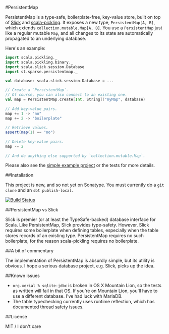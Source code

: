 #PersistentMap

PersistentMap is a type-safe, boilerplate-free, key-value store, built on top of [Slick](http://slick.typesafe.com/) and [scala-pickling](https://github.com/scala/pickling).
It exposes a new type, `PersistentMap[A, B]`, which extends `collection.mutable.Map[A, B]`.
You use a `PersistentMap` just like a regular mutable `Map`, and all changes to its state are automatically propagated to an underlying database.

Here's an example:

```scala
import scala.pickling._
import scala.pickling.binary._
import scala.slick.session.Database
import st.sparse.persistentmap._

val database: scala.slick.session.Database = ...
    
// Create a `PersistentMap`.
// Of course, you can also connect to an existing one.
val map = PersistentMap.create[Int, String]("myMap", database)
    
// Add key-value pairs.
map += 1 -> "no"
map += 2 -> "boilerplate"
    
// Retrieve values.
assert(map(1) == "no")
    
// Delete key-value pairs.
map -= 2
    
// And do anything else supported by `collection.mutable.Map`.
```

Please also see the [simple example project](http://github.com/emchristiansen/PersistentMapExample) or the tests for more details.

##Installation

This project is new, and so not yet on Sonatype.
You must currently do a `git clone` and an `sbt publish-local`.

[![Build Status](https://travis-ci.org/emchristiansen/PersistentMap.png)](https://travis-ci.org/emchristiansen/PersistentMap)

##PersistentMap vs Slick

Slick is premier (or at least the TypeSafe-backed) database interface for Scala.
Like PersistentMap, Slick provides type-safety.
However, Slick requires some boilerplate when defining tables, especially when the table stores records of an existing type.
PersistentMap requires no such boilerplate, for the reason scala-pickling requires no boilerplate.

##A bit of commentary

The implementation of PersistentMap is absurdly simple, but its utility is obvious.
I hope a serious database project, e.g. Slick, picks up the idea.

##Known issues

* `org.xerial % sqlite-jdbc` is broken in OS X Mountain Lion, so the tests as written will fail in that OS.
If you're on Mountain Lion, you'll have to use a different database.
I've had luck with MariaDB.
* The table typechecking currently uses runtime reflection, which has documented thread safety issues.

##License

MIT / I don't care


